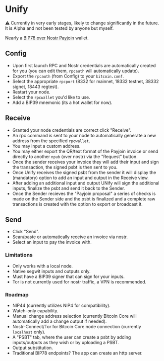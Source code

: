 # Unify

⚠️ Currently in very early stages, likely to change significantly in the future. It is Alpha and not been tested by anyone but myself.

Nearly a [BIP78 over Nostr Payjoin](https://github.com/Kukks/BTCPayServer.BIP78/tree/nostr/BTCPayServer.BIP78.Nostr) wallet.

## Config
- Upon first launch RPC and Nostr credentials are automatically created for you (you can edit them, `rpcauth` will automatically update).
- Export the `rpcauth` (from Config) to your `bitcoin.conf`.
- Select the appropriate `rpcport` (8332 for mainnet, 18332 testnet, 38332 signet, 18443 regtest).
- Restart your node.
- Select the `rpcwallet` you'd like to use.
- Add a BIP39 mnemonic (its a hot wallet for now).

## Receive
- Granted your node credentials are correct click "Receive".
- An rpc command is sent to your node to automatically generate a new address from the specified `rpcwallet`.
- You may input a custom address.
- You may either export the QR/text format of the Payjoin invoice or send directly to another `npub` (over nostr) via the "Request" button.
- Once the sender receives your invoice they will add their input and sign the transaction, the signed psbt is then sent to you.
- Once Unify receives the signed psbt from the sender it will display the (mandatory) option to add an input and output in the Receive view.
- After adding an additional input and output UNify will sign the additional inputs, finalize the psbt and send it back to the Sender.
- Once the Sender recieves the "Payjoin proposal" a series of checks is made on the Sender side and the psbt is finalized and a complete raw transactions is created with the option to export or broadcast it.

## Send
- Click "Send".
- Scan/paste or automatically receive an invoice via nostr.
- Select an input to pay the invoice with.


### Limitations
- Only works with a local node.
- Native segwit inputs and outputs only.
- Must have a BIP39 signer that can sign for your inputs. 
- Tor is not currently used for nostr traffic, a VPN is recommended.

### Roadmap
- NIP44 (currently utilizes NIP4 for compatibility).
- Watch-only capability.
- Manual change address selection (currently Bitcoin Core will automatically add a change output if needed).
- Nostr-Connect/Tor for Bitcoin Core node connection (currently `localhost` only).
- A "PSBT" tab, where the user can create a psbt by adding inputs/outputs as they wish or by uploading a PSBT.
- Output substitution.
- Traditional BIP78 endpoints? The app can create an http server.







